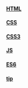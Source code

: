 #### [HTML](/posts/HTML)
#### [CSS](/posts/CSS)
#### [CSS3](/posts/CSS3)
#### [JS](/posts/JS)
#### [ES6](/posts/ES6)
#### [tip](/posts/tip)